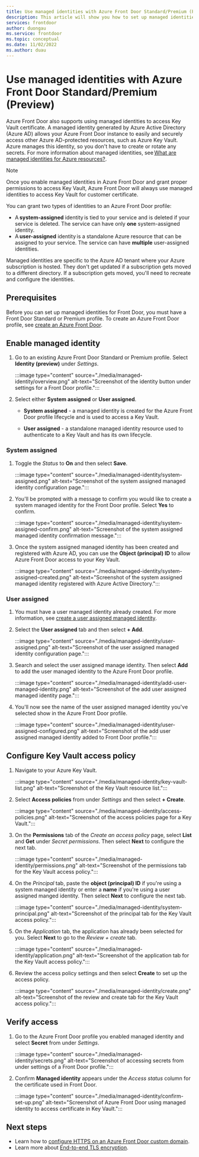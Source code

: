 ```yaml
---
title: Use managed identities with Azure Front Door Standard/Premium (Preview)
description: This article will show you how to set up managed identities to use with your Azure Front Door Standard or Premium profile.
services: frontdoor
author: duongau
ms.service: frontdoor
ms.topic: conceptual
ms.date: 11/02/2022
ms.author: duau
---
```


# Use managed identities with Azure Front Door Standard/Premium (Preview)

Azure Front Door also supports using managed identities to access Key Vault certificate. A managed identity generated by Azure Active Directory (Azure AD) allows your Azure Front Door instance to easily and securely access other Azure AD-protected resources, such as Azure Key Vault. Azure manages this identity, so you don't have to create or rotate any secrets. For more information about managed identities, see [What are managed identities for Azure resources?](../active-directory/managed-identities-azure-resources/overview.md).

> [!NOTE]
> Once you enable managed identities in Azure Front Door and grant proper permissions to access Key Vault, Azure Front Door will always use managed identities to access Key Vault for customer certificate. 
> 
> You can grant two types of identities to an Azure Front Door profile:
> * A **system-assigned** identity is tied to your service and is deleted if your service is deleted. The service can have only **one** system-assigned identity.
> * A **user-assigned** identity is a standalone Azure resource that can be assigned to your service. The service can have **multiple** user-assigned identities.
> 
> Managed identities are specific to the Azure AD tenant where your Azure subscription is hosted. They don't get updated if a subscription gets moved to a different directory. If a subscription gets moved, you'll need to recreate and configure the identities.

## Prerequisites

Before you can set up managed identities for Front Door, you must have a Front Door Standard or Premium profile. To create an Azure Front Door profile, see [create an Azure Front Door](create-front-door-portal.md). 

## Enable managed identity

1. Go to an existing Azure Front Door Standard or Premium profile. Select **Identity (preview)** under *Settings*.

    :::image type="content" source="./media/managed-identity/overview.png" alt-text="Screenshot of the identity button under settings for a Front Door profile.":::

1. Select either **System assigned** or **User assigned**.

    * **System assigned** - a managed identity is created for the Azure Front Door profile lifecycle and is used to access a Key Vault.
    
    * **User assigned** - a standalone managed identity resource used to authenticate to a Key Vault and has its own lifecycle.

### System assigned

1. Toggle the *Status* to **On** and then select **Save**.

    :::image type="content" source="./media/managed-identity/system-assigned.png" alt-text="Screenshot of the system assigned managed identity configuration page.":::

1. You'll be prompted with a message to confirm you would like to create a system managed identity for the Front Door profile. Select **Yes** to confirm.

    :::image type="content" source="./media/managed-identity/system-assigned-confirm.png" alt-text="Screenshot of the system assigned managed identity confirmation message.":::

1. Once the system assigned managed identity has been created and registered with Azure AD, you can use the **Object (principal) ID** to allow Azure Front Door access to your Key Vault.

    :::image type="content" source="./media/managed-identity/system-assigned-created.png" alt-text="Screenshot of the system assigned managed identity registered with Azure Active Directory.":::

### User assigned

1. You must have a user managed identity already created. For more information, see [create a user assigned managed identity](../active-directory/managed-identities-azure-resources/how-manage-user-assigned-managed-identities.md).

1. Select the **User assigned** tab and then select **+ Add**.

    :::image type="content" source="./media/managed-identity/user-assigned.png" alt-text="Screenshot of the user assigned managed identity configuration page.":::

1. Search and select the user assigned manage identity. Then select **Add** to add the user managed identity to the Azure Front Door profile.

    :::image type="content" source="./media/managed-identity/add-user-managed-identity.png" alt-text="Screenshot of the add user assigned managed identity page.":::

1. You'll now see the name of the user assigned managed identity you've selected show in the Azure Front Door profile.

    :::image type="content" source="./media/managed-identity/user-assigned-configured.png" alt-text="Screenshot of the add user assigned managed identity added to Front Door profile.":::

## Configure Key Vault access policy

1. Navigate to your Azure Key Vault.

    :::image type="content" source="./media/managed-identity/key-vault-list.png" alt-text="Screenshot of the Key Vault resource list.":::

1. Select **Access policies** from under *Settings* and then select **+ Create**.

    :::image type="content" source="./media/managed-identity/access-policies.png" alt-text="Screenshot of the access policies page for a Key Vault.":::

1. On the **Permissions** tab of the *Create an access policy* page, select **List** and **Get** under *Secret permissions*. Then select **Next** to configure the next tab.

    :::image type="content" source="./media/managed-identity/permissions.png" alt-text="Screenshot of the permissions tab for the Key Vault access policy.":::

1. On the *Principal* tab, paste the **object (principal) ID** if you're using a system managed identity or enter a **name** if you're using a user assigned manged identity. Then select **Next** to configure the next tab.

    :::image type="content" source="./media/managed-identity/system-principal.png" alt-text="Screenshot of the principal tab for the Key Vault access policy.":::

1. On the *Application* tab, the application has already been selected for you. Select **Next** to go to the *Review + create* tab.

    :::image type="content" source="./media/managed-identity/application.png" alt-text="Screenshot of the application tab for the Key Vault access policy.":::

1. Review the access policy settings and then select **Create** to set up the access policy.

    :::image type="content" source="./media/managed-identity/create.png" alt-text="Screenshot of the review and create tab for the Key Vault access policy.":::

## Verify access

1. Go to the Azure Front Door profile you enabled managed identity and select **Secret** from under *Settings*.

    :::image type="content" source="./media/managed-identity/secrets.png" alt-text="Screenshot of accessing secrets from under settings of a Front Door profile.":::

1. Confirm **Managed identity** appears under the *Access status* column for the certificate used in Front Door.

    :::image type="content" source="./media/managed-identity/confirm-set-up.png" alt-text="Screenshot of Azure Front Door using managed identity to access certificate in Key Vault.":::

## Next steps

* Learn how to [configure HTTPS on an Azure Front Door custom domain](standard-premium/how-to-configure-https-custom-domain.md).
* Learn more about [End-to-end TLS encryption](end-to-end-tls.md).
